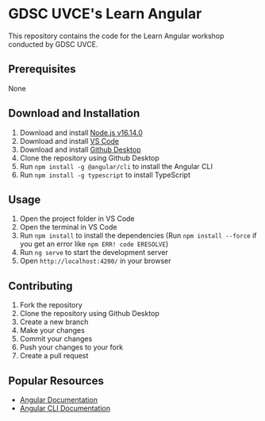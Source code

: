 # GDSC UVCE's Learn Angular

This repository contains the code for the Learn Angular workshop conducted by GDSC UVCE.

## Prerequisites
None

## Download and Installation
1. Download and install [Node.js v16.14.0](https://nodejs.org/download/release/v16.14.0/win-x64/)
2. Download and install [VS Code](https://code.visualstudio.com/download)
3. Download and install [Github Desktop](https://desktop.github.com/)
4. Clone the repository using Github Desktop
5. Run `npm install -g @angular/cli` to install the Angular CLI
6. Run `npm install -g typescript` to install TypeScript


## Usage
1. Open the project folder in VS Code
2. Open the terminal in VS Code
3. Run `npm install` to install the dependencies (Run `npm install --force` if you get an error like `npm ERR! code ERESOLVE`)
4. Run `ng serve` to start the development server
5. Open `http://localhost:4200/` in your browser

## Contributing
1. Fork the repository
2. Clone the repository using Github Desktop
3. Create a new branch
4. Make your changes
5. Commit your changes
6. Push your changes to your fork
7. Create a pull request

## Popular Resources
- [Angular Documentation](https://angular.io/docs)
- [Angular CLI Documentation](https://angular.io/cli)


 
